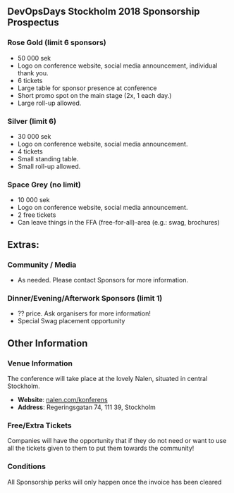 ## DevOpsDays Stockholm 2018 Sponsorship Prospectus

### Rose Gold (limit 6 sponsors) 
* 50 000 sek
* Logo on conference website, social media announcement, individual thank you.
* 6 tickets
* Large table for sponsor presence at conference
* Short promo spot on the main stage (2x, 1 each day.) 
* Large roll-up allowed.

### Silver (limit 6)
* 30 000 sek
* Logo on conference website, social media announcement.
* 4 tickets
* Small standing table.
* Small roll-up allowed.

### Space Grey (no limit)
* 10 000 sek
* Logo on conference website, social media announcement.
* 2 free tickets 
* Can leave things in the FFA (free-for-all)-area (e.g.: swag, brochures)

## Extras:
### Community / Media
* As needed. Please contact Sponsors for more information.

### Dinner/Evening/Afterwork Sponsors (limit 1)
* ?? price. Ask organisers for more information!
* Special Swag placement opportunity

<div style="page-break-after: always;"></div>

## Other Information
### Venue Information
The conference will take place at the lovely Nalen, situated in central Stockholm.

* **Website**: [nalen.com/konferens](https://www.nalen.com/konferens/)
* **Address**: Regeringsgatan 74, 111 39, Stockholm

### Free/Extra Tickets
Companies will have the opportunity that if they do not need or want to use all the tickets given to them to put them towards the community!

### Conditions
All Sponsorship perks will only happen once the invoice has been cleared
